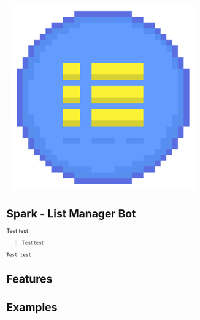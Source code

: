 <h1 align="center">
<img src="resources/spark.png" alt="Spark Logo" width="480"/>
</h1>

# Spark - List Manager Bot
Test test

> Test test

```
Test test
```

# Features


# Examples

